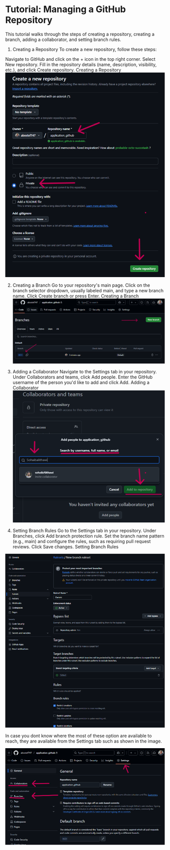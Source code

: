 # Tutorial: Managing a GitHub Repository
 This tutorial walks through the steps of creating a repository, creating a branch, adding a collaborator, and setting branch rules.
 
 1. Creating a Repository
 To create a new repository, follow these steps:
 
 Navigate to GitHub and click on the + icon in the top right corner.
 Select New repository.
 Fill in the repository details (name, description, visibility, etc.), and click Create repository.
 Creating a Repository
 ![Repository Creation Example](https://github.com/abostef747/application_github/blob/main/create_rep.png)
 
 2. Creating a Branch
 Go to your repository's main page.
 Click on the branch selector dropdown, usually labeled main, and type a new branch name.
 Click Create branch or press Enter.
 Creating a Branch
 ![Repository Creation Example](https://github.com/abostef747/application_github/blob/main/creating_new_branch.png)
 
 4. Adding a Collaborator
 Navigate to the Settings tab in your repository.
 Under Collaborators and teams, click Add people.
 Enter the GitHub username of the person you'd like to add and click Add.
 Adding a Collaborator
 ![Repository Creation Example](https://github.com/abostef747/application_github/blob/main/addingCollab.png)
 5. Setting Branch Rules
 Go to the Settings tab in your repository.
 Under Branches, click Add branch protection rule.
 Set the branch name pattern (e.g., main) and configure the rules, such as requiring pull request reviews.
 Click Save changes.
 Setting Branch Rules
 
 ![Repository Creation Example](https://github.com/abostef747/application_github/blob/main/branchRules.png)

 In case you dont know where the most of these option are available to reach,
 they are available from the Settings tab such as shown in the image.

  ![Repository Creation Example](https://github.com/abostef747/application_github/blob/main/settings.png)
